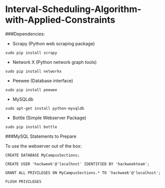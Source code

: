 # Interval-Scheduling-Algorithm-with-Applied-Constraints




###Dependencies:

- Scrapy (Python web scraping package)

```sudo pip install scrapy```

- Network X (Python network graph tools)

```sudo pip install networkx```

- Peewee (Database interface)

```sudo pip install peewee```

- MySQLdb

```sudo apt-get install python-mysqldb```

- Bottle (Simple Webserver Package)

```sudo pip install bottle```


###MySQL Statements to Prepare

To use the webserver out of the box:

```CREATE DATABASE MyCampusSections;```

```CREATE USER 'hackweek'@'localhost' IDENTIFIED BY 'hackweekteam';```

```GRANT ALL PRIVILEGES ON MyCampusSections.* TO 'hackweek'@'localhost';```

```FLUSH PRIVILEGES```

